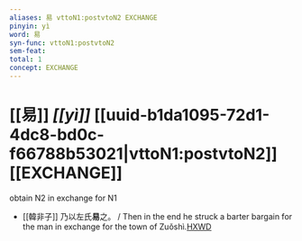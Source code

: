 ```yaml
---
aliases: 易 vttoN1:postvtoN2 EXCHANGE
pinyin: yì
word: 易
syn-func: vttoN1:postvtoN2
sem-feat: 
total: 1
concept: EXCHANGE 
---
```

# [[易]] *[[yì]]*  [[uuid-b1da1095-72d1-4dc8-bd0c-f66788b53021|vttoN1:postvtoN2]] [[EXCHANGE]]
obtain N2 in exchange for N1
 - [[韓非子]] 乃以左氏**易**之。 / Then in the end he struck a barter bargain for the man in exchange for the town of Zuǒshì.[HXWD](https://hxwd.org/textview.html?location=KR3c0005_tls_030-79a.8)